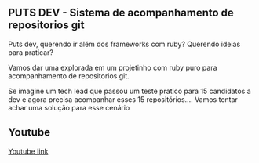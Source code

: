 ## PUTS DEV - Sistema de acompanhamento de repositorios git

Puts dev, querendo ir além dos frameworks com ruby? Querendo ideias para praticar?

Vamos dar uma explorada em um projetinho com ruby puro para acompanhamento de repositorios git.

Se imagine um tech lead que passou um teste pratico para 15 candidatos a dev e agora precisa acompanhar esses 15 repositórios.... Vamos tentar achar uma solução para esse cenário


## Youtube

[Youtube link](https://youtu.be/QX2LEcN9hJ0)